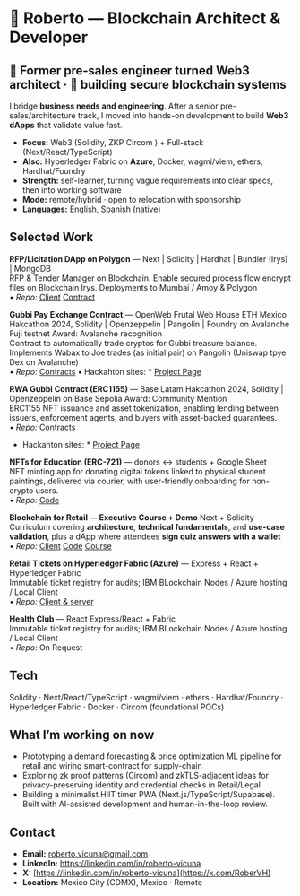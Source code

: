 # 👋 Roberto — Blockchain Architect & Developer
 
## 🧭 Former pre‑sales engineer turned Web3 architect · 🔗 building secure blockchain systems


I bridge **business needs and engineering**. After a senior pre-sales/architecture track, I moved into hands-on development to build **Web3 dApps** that validate value fast.

- **Focus:** Web3 (Solidity, ZKP Circom ) + Full-stack (Next/React/TypeScript)
- **Also:** Hyperledger Fabric on **Azure**, Docker, wagmi/viem, ethers, Hardhat/Foundry
- **Strength:** self-learner, turning vague requirements into clear specs, then into working software
- **Mode:** remote/hybrid · open to relocation with sponsorship
- **Languages:** English, Spanish (native)

## Selected Work

**RFP/Licitation DApp on Polygon** — Next | Solidity | Hardhat | Bundler (Irys) | MongoDB  
RFP & Tender Manager on Blockchain. Enable secured process flow encrypt files on Blockchain Irys. Deployments to Mumbai / Amoy & Polygon  
• *Repo:* [Client](https://github.com/RoberVH/pro-pon-nextjs) [Contract](https://github.com/RoberVH/pro-pon-splited-contracts)

**Gubbi Pay Exchange Contract** — OpenWeb Frutal Web House ETH Mexico Hakcathon 2024, Solidity | Openzeppelin | Pangolin | Foundry on Avalanche Fuji testnet  Award: Avalanche recognition  
Contract to automatically trade cryptos for Gubbi treasure balance. Implements Wabax to Joe trades (as initial pair) on Pangolin (Uniswap tpye Dex on Avalanche)  
• *Repo:* [Contracts]([https://github.com/RoberVH/pro-pon-splited-contracts](https://github.com/RoberVH/basedlatam-gubbiapp/tree/main/gubbi-contract-rwa))  
• Hackahton sites: * [Project Page](https://devpost.com/software/gubbi-pay?ref_content=my-projects-tab&ref_feature=my_projects)  

**RWA Gubbi Contract (ERC1155)** — Base Latam Hakcathon 2024, Solidity | Openzeppelin on Base Sepolia  Award: Community Mention  
ERC1155 NFT issuance and asset tokenization, enabling  lending between issuers, enforcement agents, and buyers with asset-backed guarantees.  
• *Repo:* [Contracts]([https://github.com/RoberVH/pro-pon-splited-contracts](https://github.com/RoberVH/basedlatam-gubbiapp/tree/main/gubbi-contract-rwa))  
* Hackahton sites: * [Project Page](https://devfolio.co/projects/gubbi-app-542e)  

**NFTs for Education (ERC-721)** — donors ↔ students + Google Sheet  
NFT minting app for donating digital tokens linked to physical student paintings, delivered via courier, with user-friendly onboarding for non-crypto users.  
• *Repo:* [Code](https://github.com/RoberVH/la-buena-tierra-nft)  

**Blockchain for Retail — Executive Course + Demo**  Next + Solidity  
Curriculum covering **architecture**, **technical fundamentals**, and **use-case validation**, plus a dApp where attendees **sign quiz answers with a wallet**  
• *Repo:* [Client](https://github.com/RoberVH/crypto-ts-app) [Code](https://github.com/RoberVH/trivias-contract-solidity) [Course](https://campus.retailing.university/courses/IntroaBlockchain) 

**Retail Tickets on Hyperledger Fabric (Azure)** — Express + React + Hyperledger Fabric  
Immutable ticket registry for audits; IBM BLockchain Nodes / Azure hosting / Local Client  
• *Repo:*  [Client & server](https://github.com/RoberVH/eterTicket)  

**Health Club** — React Express/React + Fabric  
Immutable ticket registry for audits; IBM BLockchain Nodes / Azure hosting / Local Client  
• *Repo:*  On Request 

## Tech

Solidity · Next/React/TypeScript · wagmi/viem · ethers · Hardhat/Foundry · Hyperledger Fabric · Docker · Circom (foundational POCs)

## What I’m working on now

- Prototyping a demand forecasting & price optimization ML pipeline for retail and wiring smart-contract for supply-chain  
- Exploring zk proof patterns (Circom) and zkTLS-adjacent ideas for privacy-preserving identity and credential checks in Retail/Legal
- Building a minimalist HIIT timer PWA (Next.js/TypeScript/Supabase). Built with AI-assisted development and human-in-the-loop review.


## Contact

- **Email:** roberto.vicuna@gmail.com  
- **LinkedIn:** https://linkedin.com/in/roberto-vicuna
- **X:** [https://linkedin.com/in/roberto-vicuna](https://x.com/RoberVH)  
- **Location:** Mexico City (CDMX), Mexico · Remote
  
